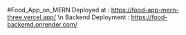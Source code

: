 #Food_App_on_MERN
Deployed at : https://food-app-mern-three.vercel.app/    \n
Backend Deployment : https://food-backemd.onrender.com/
